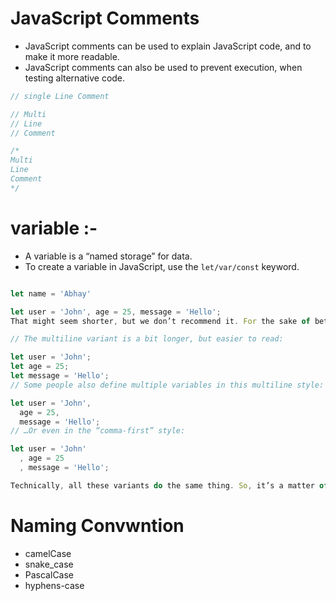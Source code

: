 # JavaScript Comments

* JavaScript comments can be used to explain JavaScript code, and to make it more readable.
* JavaScript comments can also be used to prevent execution, when testing alternative code.

```js
// single Line Comment

// Multi 
// Line 
// Comment

/*
Multi
Line 
Comment
*/
```


# variable :-

* A variable is a “named storage” for data. 
* To create a variable in JavaScript, use the `let/var/const` keyword.

```js

let name = 'Abhay'

let user = 'John', age = 25, message = 'Hello';
That might seem shorter, but we don’t recommend it. For the sake of better readability, please use a single line per variable.

// The multiline variant is a bit longer, but easier to read:

let user = 'John';
let age = 25;
let message = 'Hello';
// Some people also define multiple variables in this multiline style:

let user = 'John',
  age = 25,
  message = 'Hello';
// …Or even in the “comma-first” style:

let user = 'John'
  , age = 25
  , message = 'Hello';

Technically, all these variants do the same thing. So, it’s a matter of personal taste and aesthetics.

```



# Naming Convwntion 

* camelCase
* snake_case
* PascalCase
* hyphens-case